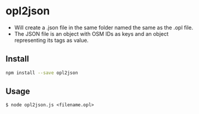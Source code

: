 # opl2json

- Will create a .json file in the same folder named the same as the .opl file.
- The JSON file is an object with OSM IDs as keys and an object representing its tags as value.


## Install

```bash
npm install --save opl2json
```


## Usage

```
$ node opl2json.js <filename.opl>
```
